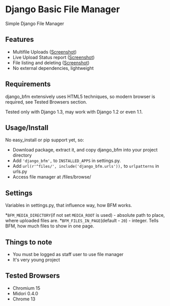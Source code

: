 Django Basic File Manager
=========================

Simple Django File Manager

Features
--------

* Multifile Uploads ([Screenshot](https://github.com/simukis/django-bfm/raw/master/screenshots/Open%20Files.png))
* Live Upload Status report ([Screenshot](https://github.com/simukis/django-bfm/raw/master/screenshots/Upload.gif))
* File listing and deleting ([Screenshot](https://github.com/simukis/django-bfm/raw/master/screenshots/Basic%20File%20Manager%20-%20Browse.png))
* No external dependencies, lightweight

Requirements
------------

django_bfm extensively uses HTML5 techniques, so modern browser is required, see Tested Browsers section.

Tested only with Django 1.3, may work with Django 1.2 or even 1.1.

Usage/Install
-------------

No easy_install or pip support yet, so:

* Download package, extract it, and copy django_bfm into your project directory
* Add `'django_bfm',` to `INSTALLED_APPS` in settings.py.
* Add `url(r'^files/', include('django_bfm.urls')),` to `urlpatterns` in urls.py
* Access file manager at /files/browse/

Settings
--------

Variables in settings.py, that influence way, how BFM works.

*`BFM_MEDIA_DIRECTORY`(if not set `MEDIA_ROOT` is used) - absolute path to place, where uploaded files are.
*`BFM_FILES_IN_PAGE`(default - `20`) - integer. Tells BFM, how much files to show in one page.


Things to note
--------------

* You must be logged as staff user to use file manager
* It's very young project

Tested Browsers
-------------------------------

* Chromium 15
* Midori 0.4.0
* Chrome 13
